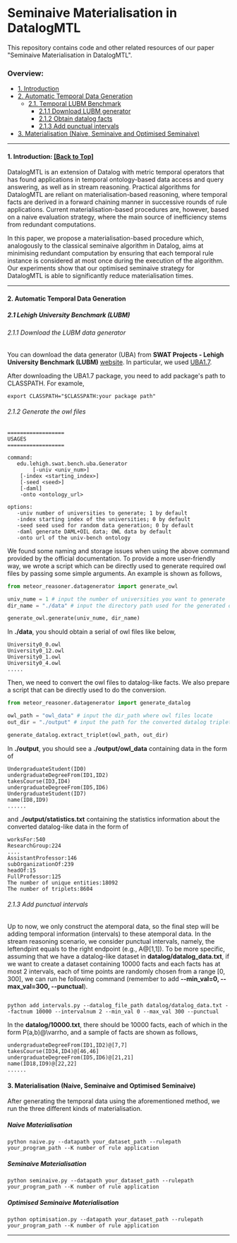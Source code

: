 # Seminaive Materialisation in DatalogMTL

This repository contains code and other related resources of our paper "Seminaive Materialisation in DatalogMTL".

<span id='overview'/>

### Overview:
* <a href='#introduction'>1. Introduction</a>
* <a href='#data'>2. Automatic Temporal Data Generation </a>
    * <a href='#lubm'>2.1. Temporal LUBM Benchmark</a>
      * <a href="#downloadlubm">2.1.1 Download LUBM generator</a>
      * <a href="#datalog">2.1.2 Obtain datalog facts</a>
      * <a href="#datalogmtl">2.1.3 Add punctual intervals</a>
* <a href='#experiment'>3. Materialisation (Naive, Seminaive and Optimised Seminaive)  </a>

****

<span id='introduction'/>

#### 1. Introduction: <a href='#overview'>[Back to Top]</a>
DatalogMTL is an extension of Datalog with metric temporal operators that has found applications in
temporal ontology-based data access and query answering, as well as in stream reasoning. Practical algorithms for DatalogMTL
are reliant on materialisation-based reasoning, where temporal facts are derived in a forward chaining manner in successive
rounds of rule applications. Current materialisation-based procedures are, however, based on a naive evaluation strategy, 
where the main source of inefficiency stems from redundant computations.

In this paper, we propose a materialisation-based procedure which, analogously to the classical seminaive algorithm in Datalog,
aims at minimising redundant computation by ensuring that each temporal rule instance is considered at most once during the execution
of the algorithm. Our experiments show that our optimised seminaive strategy for DatalogMTL is able to significantly reduce materialisation times.
****


<span id="data"/>

#### 2. Automatic Temporal Data Generation </a>

<span id="lubm"/>

##### 2.1 Lehigh University Benchmark (LUBM)

<span id="downloadlubm"/>

######  2.1.1 Download the LUBM data generator

You can download the data generator (UBA) from **SWAT Projects - Lehigh University Benchmark (LUBM)** [website](http://swat.cse.lehigh.edu/projects/lubm/). In particular,
we used [UBA1.7](http://swat.cse.lehigh.edu/projects/lubm/uba1.7.zip).

After downloading the  UBA1.7 package, you need to add package's path to CLASSPATH. For examole,

```shell
export CLASSPATH="$CLASSPATH:your package path"
```

<span id="datalog"/>

###### 2.1.2 Generate the owl files
```
==================
USAGES
==================

command:
   edu.lehigh.swat.bench.uba.Generator
      	[-univ <univ_num>]
	[-index <starting_index>]
	[-seed <seed>]
	[-daml]
	-onto <ontology_url>

options:
   -univ number of universities to generate; 1 by default
   -index starting index of the universities; 0 by default
   -seed seed used for random data generation; 0 by default
   -daml generate DAML+OIL data; OWL data by default
   -onto url of the univ-bench ontology
```

We found some naming and storage issues when using the above command provided 
by the official documentation. To provide a more user-friendly way, we 
wrote a script which can be directly used to generate required owl files
by passing some simple arguments. An example is shown as follows,

```python
from meteor_reasoner.datagenerator import generate_owl

univ_nume = 1 # input the number of universities you want to generate
dir_name = "./data" # input the directory path used for the generated owl files.

generate_owl.generate(univ_nume, dir_name)

```
In  **./data**, you should obtain a serial of owl files like below,
```
University0_0.owl 
University0_12.owl  
University0_1.owl
University0_4.owl
.....
```

Then, we need to convert the owl files to datalog-like facts. We also prepare
a script that can be directly used to do the conversion. 
```python
from meteor_reasoner.datagenerator import generate_datalog

owl_path = "owl_data" # input the dir_path where owl files locate
out_dir = "./output" # input the path for the converted datalog triplets

generate_datalog.extract_triplet(owl_path, out_dir)
```
In **./output**, you should see a **./output/owl_data**  containing data
in the form of
```
UndergraduateStudent(ID0)
undergraduateDegreeFrom(ID1,ID2)
takesCourse(ID3,ID4)
undergraduateDegreeFrom(ID5,ID6)
UndergraduateStudent(ID7)
name(ID8,ID9)
......
```
and **./output/statistics.txt**  containing the statistics information
about the converted datalog-like data in the form of
```
worksFor:540
ResearchGroup:224
....
AssistantProfessor:146
subOrganizationOf:239
headOf:15
FullProfessor:125
The number of unique entities:18092
The number of triplets:8604
```
<span id="datalogmtl"/>

###### 2.1.3 Add punctual intervals

Up to now, we only construct the atemporal data, so the final step will be adding temporal information
(intervals) to these atemporal data. In the stream reasoning scenario, we consider punctual intervals, namely,
the leftendpint equals to the right endpoint (e.g., A@[1,1]). To be more specific, assuming that we have a datalog-like 
dataset in **datalog/datalog_data.txt**,
if we want to create a dataset containing 10000 facts and each facts has at most 2 intervals, each of 
time points are randomly chosen from a range [0, 300], we can run he following command (remember to add **--min_val=0, --max_val=300, --punctual**). 
```shell

python add_intervals.py --datalog_file_path datalog/datalog_data.txt --factnum 10000 --intervalnum 2 --min_val 0 --max_val 300 --punctual 

```

In the **datalog/10000.txt**, there should be 10000 facts, each of which in the form P(a,b)@\varrho, and 
a sample of facts are shown as follows,
```
undergraduateDegreeFrom(ID1,ID2)@[7,7]
takesCourse(ID34,ID4)@[46,46]
undergraduateDegreeFrom(ID5,ID6)@[21,21]
name(ID18,ID9)@[22,22]
......
```

<span id="experiment"/>

#### 3. Materialisation (Naive, Seminaive and Optimised Seminaive) 

After generating the temporal data using the aforementioned method,  we run the three different kinds of 
materialisation. 

##### Naive Materialisation

```shell
python naive.py --datapath your_dataset_path --rulepath your_program_path --K number of rule application
```

##### Seminaive Materialisation

```shell
python seminaive.py --datapath your_dataset_path --rulepath your_program_path --K number of rule application
```

##### Optimised Seminaive Materialisation

```shell
python optimisation.py --datapath your_dataset_path --rulepath your_program_path --K number of rule application
```




--------------------------------------------------------------------------------
